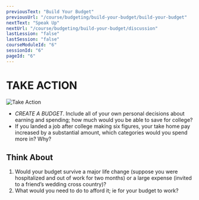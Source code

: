 ```yaml
---
previousText: "Build Your Budget"
previousUrl: "/course/budgeting/build-your-budget/build-your-budget"
nextText: "Speak Up"
nextUrl: "/course/budgeting/build-your-budget/discussion"
lastLession: "false"
lastSession: "false"
courseModuleId: "6"
sessionId: "6"
pageId: "6"
---
```



# TAKE ACTION
![Take Action](/assets/img/take-action.jpg)

- *CREATE A BUDGET*. Include all of your own personal decisions about earning and spending; how much would you be able to save for college? 
-	If you landed a job after college making six figures, your take home pay increased by a substantial amount, which categories would you spend more in? Why? 

## Think About 
1. Would your budget survive a major life change (suppose you were hospitalized and out of work for two months) or a large expense (invited to a friend’s wedding cross country)? 
2. What would you need to do to afford it; ie for your budget to work?
